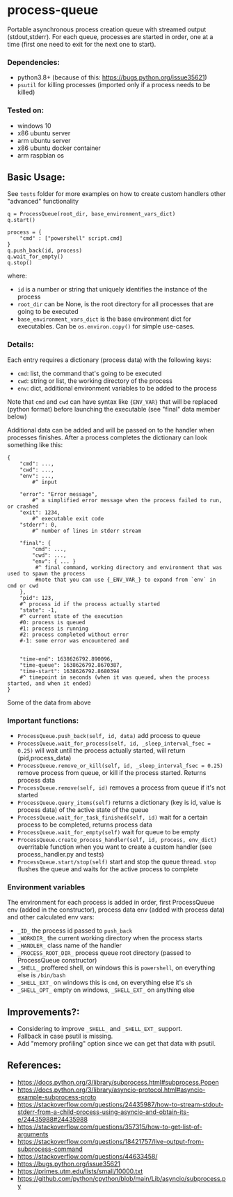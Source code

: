 # process-queue

Portable asynchronous process creation queue with streamed output (stdout,stderr). For each queue, processes are started in order, one at a time (first one need to exit for the next one to start).

### Dependencies:

- python3.8+ (because of this: https://bugs.python.org/issue35621)
- `psutil` for killing processes (imported only if a process needs to be killed)

### Tested on:

- windows 10
- x86 ubuntu server
- arm ubuntu server
- x86 ubuntu docker container
- arm raspbian os

## Basic Usage:

See `tests` folder for more examples on how to create custom handlers other "advanced" functionality

```
q = ProcessQueue(root_dir, base_environment_vars_dict)
q.start()

process = {
	"cmd" : ["powershell" script.cmd]
}
q.push_back(id, process)
q.wait_for_empty()
q.stop()
```

where:
- `id` is a number or string that uniquely identifies the instance of the process
- `root_dir` can be None, is the root directory for all processes that are going to be executed
- `base_environment_vars_dict` is the base environment dict for executables. Can be `os.environ.copy()` for simple use-cases.

### Details:

Each entry requires a dictionary (process data) with the following keys:

- `cmd`: list, the command that's going to be executed
- `cwd`: string or list, the working directory of the process
- `env`: dict, additional environment variables to be added to the process

Note that `cmd` and `cwd` can have syntax like `{ENV_VAR}` that will be replaced (python format) before launching the executable (see "final" data member below)

Additional data can be added and will be passed on to the handler when processes finishes. After a process completes the dictionary can look something like this:

```
{
    "cmd": ...,
    "cwd": ...,
    "env": ...,
    	#^ input

    "error": "Error message",
    	#^ a simplified error message when the process failed to run, or crashed
    "exit": 1234,
    	#^ executable exit code
    "stderr": 0,
    	#^ number of lines in stderr stream

    "final": {
        "cmd": ...,
        "cwd": ...,
        "env": { ... }
         #^ final command, working directory and environment that was used to spawn the process
         #note that you can use {_ENV_VAR_} to expand from `env` in cmd or cwd
    },
    "pid": 123,
    #^ process id if the process actually started
    "state": -1,
    #^ current state of the execution
    #0: process is queued
    #1: process is running
    #2: process completed without error
    #-1: some error was encountered and 
    

    "time-end": 1638626792.890096,
    "time-queue": 1638626792.8670387,
    "time-start": 1638626792.8680394
    #^ timepoint in seconds (when it was queued, when the process started, and when it ended)
}
```

Some of the data from above 

### Important functions:

- `ProcessQueue.push_back(self, id, data)` add process to queue
- `ProcessQueue.wait_for_process(self, id, _sleep_interval_fsec = 0.25)` will wait until the process actually started, will return (pid,process_data)
- `ProcessQueue.remove_or_kill(self, id, _sleep_interval_fsec = 0.25)` remove process from queue, or kill if the process started. Returns process data
- `ProcessQueue.remove(self, id)` removes a process from queue if it's not started
- `ProcessQueue.query_items(self)` returns a dictionary (key is id, value is process data) of the active state of the queue
- `ProcessQueue.wait_for_task_finished(self, id)` wait for a certain process to be completed, returns process data
- `ProcessQueue.wait_for_empty(self)` wait for queue to be empty
- `ProcessQueue.create_process_handler(self, id, process, env_dict)` overritable function when you want to create a custom handler (see process_handler.py and tests)
- `ProcessQueue.start/stop(self)` start and stop the queue thread. `stop` flushes the queue and waits for the active process to complete

### Environment variables

The environment for each process is added in order, first ProcessQueue env (added in the constructor), process data env (added with process data) and other calculated env vars:

- `_ID_` the process id passed to `push_back`
- `_WORKDIR_` the current working directory when the process starts
- `_HANDLER_` class name of the handler
- `_PROCESS_ROOT_DIR_` process queue root directory (passed to ProcessQueue constructor)
- `_SHELL_` proffered shell, on windows this is `powershell`, on everything else is `/bin/bash`
- `_SHELL_EXT_` on windows this is `cmd`, on everything else it's `sh`
- `_SHELL_OPT_` empty on windows, `_SHELL_EXT_` on anything else


## Improvements?:

- Considering to improve `_SHELL_` and `_SHELL_EXT_` support.
- Fallback in case psutil is missing.
- Add "memory profiling" option since we can get that data with psutil.


## References:

- https://docs.python.org/3/library/subprocess.html#subprocess.Popen
- https://docs.python.org/3/library/asyncio-protocol.html#asyncio-example-subprocess-proto
- https://stackoverflow.com/questions/24435987/how-to-stream-stdout-stderr-from-a-child-process-using-asyncio-and-obtain-its-e/24435988#24435988
- https://stackoverflow.com/questions/357315/how-to-get-list-of-arguments
- https://stackoverflow.com/questions/18421757/live-output-from-subprocess-command
- https://stackoverflow.com/questions/44633458/
- https://bugs.python.org/issue35621
- https://primes.utm.edu/lists/small/10000.txt
- https://github.com/python/cpython/blob/main/Lib/asyncio/subprocess.py
